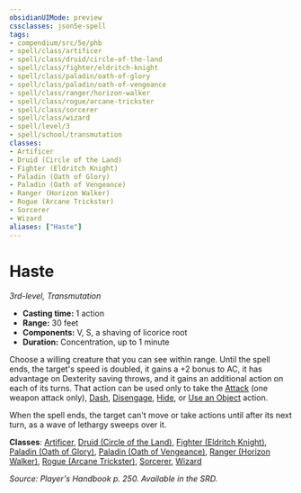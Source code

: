 ```yaml
---
obsidianUIMode: preview
cssclasses: json5e-spell
tags:
- compendium/src/5e/phb
- spell/class/artificer
- spell/class/druid/circle-of-the-land
- spell/class/fighter/eldritch-knight
- spell/class/paladin/oath-of-glory
- spell/class/paladin/oath-of-vengeance
- spell/class/ranger/horizon-walker
- spell/class/rogue/arcane-trickster
- spell/class/sorcerer
- spell/class/wizard
- spell/level/3
- spell/school/transmutation
classes:
- Artificer
- Druid (Circle of the Land)
- Fighter (Eldritch Knight)
- Paladin (Oath of Glory)
- Paladin (Oath of Vengeance)
- Ranger (Horizon Walker)
- Rogue (Arcane Trickster)
- Sorcerer
- Wizard
aliases: ["Haste"]
---
```

# Haste
*3rd-level, Transmutation*  

- **Casting time:** 1 action
- **Range:** 30 feet
- **Components:** V, S, a shaving of licorice root
- **Duration:** Concentration, up to 1 minute

Choose a willing creature that you can see within range. Until the spell ends, the target's speed is doubled, it gains a +2 bonus to AC, it has advantage on Dexterity saving throws, and it gains an additional action on each of its turns. That action can be used only to take the [Attack](/3-Mechanics/CLI/rules/actions.md#Attack) (one weapon attack only), [Dash](/3-Mechanics/CLI/rules/actions.md#Dash), [Disengage](/3-Mechanics/CLI/rules/actions.md#Disengage), [Hide](/3-Mechanics/CLI/rules/actions.md#Hide), or [Use an Object](/3-Mechanics/CLI/rules/actions.md#Use%20an%20Object) action.

When the spell ends, the target can't move or take actions until after its next turn, as a wave of lethargy sweeps over it.

**Classes**: [Artificer](/3-Mechanics/CLI/classes/artificer-tce.md), [Druid (Circle of the Land)](/3-Mechanics/CLI/classes/druid-circle-of-the-land.md), [Fighter (Eldritch Knight)](/3-Mechanics/CLI/classes/fighter-eldritch-knight.md), [Paladin (Oath of Glory)](/3-Mechanics/CLI/classes/paladin-oath-of-glory-tce.md), [Paladin (Oath of Vengeance)](/3-Mechanics/CLI/classes/paladin-oath-of-vengeance.md), [Ranger (Horizon Walker)](/3-Mechanics/CLI/classes/ranger-horizon-walker-xge.md), [Rogue (Arcane Trickster)](/3-Mechanics/CLI/classes/rogue-arcane-trickster.md), [Sorcerer](/3-Mechanics/CLI/classes/sorcerer.md), [Wizard](/3-Mechanics/CLI/classes/wizard.md)

*Source: Player's Handbook p. 250. Available in the SRD.*